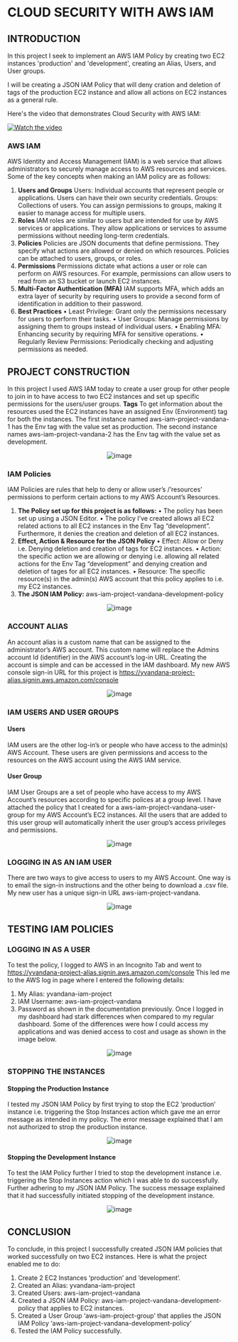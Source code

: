 # CLOUD SECURITY WITH AWS IAM
## INTRODUCTION

In this project I seek to implement an AWS IAM Policy by creating two EC2 instances 'production' and 'development', creating an Alias, Users, and User groups.

I will be creating a JSON IAM Policy that will deny cration and deletion of tags of the production EC2 instance and allow all actions on EC2 instances as a general rule.

Here's the video that demonstrates Cloud Security with AWS IAM:

[![Watch the video](https://img.youtube.com/vi/_gJljSBzNfY/maxresdefault.jpg)](https://youtu.be/_gJljSBzNfY)


### AWS IAM
AWS Identity and Access Management (IAM) is a web service that allows administrators to securely manage access to AWS resources and services.
Some of the key concepts when making an IAM policy are as follows:
1.	**Users and Groups**
Users: Individual accounts that represent people or applications. Users can have their own security credentials.
Groups: Collections of users. You can assign permissions to groups, making it easier to manage access for multiple users.
2.	**Roles**
IAM roles are similar to users but are intended for use by AWS services or applications. They allow applications or services to assume permissions without needing long-term credentials.
3.	**Policies**
Policies are JSON documents that define permissions. They specify what actions are allowed or denied on which resources. Policies can be attached to users, groups, or roles.
4.	**Permissions**
Permissions dictate what actions a user or role can perform on AWS resources. For example, permissions can allow users to read from an S3 bucket or launch EC2 instances.
5.	**Multi-Factor Authentication (MFA)**
IAM supports MFA, which adds an extra layer of security by requiring users to provide a second form of identification in addition to their password.
6.	**Best Practices**
•	Least Privilege: Grant only the permissions necessary for users to perform their tasks.
•	User Groups: Manage permissions by assigning them to groups instead of individual users.
•	Enabling MFA: Enhancing security by requiring MFA for sensitive operations.
•	Regularly Review Permissions: Periodically checking and adjusting permissions as needed.

## PROJECT CONSTRUCTION
In this project I used AWS IAM today to create a user group for other people to join in to have access to two EC2 instances and set up specific permissions for the users/user groups.
**Tags**
To get information about the resources used the EC2 instances have an assigned Env (Environment) tag for both the instances. The first instance named aws-iam-project-vandana-1 has the Env tag with the value set as production. The second instance names aws-iam-project-vandana-2 has the Env tag with the value set as development.
<p align="center">
<img  src="Assests/image-1.png" alt="image" align="center">
</p>

### IAM Policies
IAM Policies are rules that help to deny or allow user’s /’resources’ permissions to perform certain actions to my AWS Account’s Resources.
1.	**The Policy set up for this project is as follows:**
•	The policy has been set up using a JSON Editor.
•	The policy I’ve created allows all EC2 related actions to all EC2 instances in the Env Tag “development”. Furthermore, it denies the creation and deletion of all EC2 instances.
2.	**Effect, Action & Resource for the JSON Policy**
•	Effect: Allow or Deny i.e. Denying deletion and creation of tags for EC2 instances.
•	Action: the specific action we are allowing or denying i.e. allowing all related actions for the Env Tag “development” and denying creation and deletion of tages for all EC2 instances. 
•	Resource: The specific resource(s) in the admin(s) AWS account that this policy applies to i.e. my EC2 instances.
3.	**The JSON IAM Policy:**
aws-iam-project-vandana-development-policy
<p align = "center">
<img  src="Assests/image-2.png" alt="image" align="center">
</p>

### ACCOUNT ALIAS
An account alias is a custom name that can be assigned to the administrator’s AWS account. This custom name will replace the Admins account Id (identifier) in the AWS account’s log-in URL.
Creating the account is simple and can be accessed in the IAM dashboard.
My new AWS console sign-in URL for this project is https://yvandana-project-alias.signin.aws.amazon.com/console 
<p align = "center">
<img  src="Assests/image-3.png" alt="image" align="center">
</p>

### IAM USERS AND USER GROUPS
#### Users
IAM users are the other log-in’s or people who have access to the admin(s) AWS Account. These users are given permissions and access to the resources on the AWS account using the AWS IAM service.
#### User Group
IAM User Groups are a set of people who have access to my AWS Account’s resources according to specific polices at a group level.
I have attached the policy that I created for a aws-iam-project-vandana-user-group for my AWS Account’s EC2 instances. All the users that are added to this user group will automatically inherit the user group’s access privileges and permissions.
<p align = "center">
<img  src="Assests/image-4.png" alt="image" align="center">
</p>

### LOGGING IN AS AN IAM USER
There are two ways to give access to users to my AWS Account. One way is to email the sign-in instructions and the other being to download a .csv file.
My new user has a unique sign-in URL aws-iam-project-vandana.
<p align = "center">
<img  src="Assests/image-5.png" alt="image" align="center">
</p>

## TESTING IAM POLICIES
### LOGGING IN AS A USER
To test the policy, I logged to AWS in an Incognito Tab and went to https://yvandana-project-alias.signin.aws.amazon.com/console
This led me to the AWS log in page where I entered the following details:
1.	My Alias: yvandana-iam-project 
2.	IAM Username: aws-iam-project-vandana
3.	Password as shown in the documentation previously.
Once I logged in my dashboard had stark differences when compared to my regular dashboard. Some of the differences were how I could access my applications and was denied access to cost and usage as shown in the image below.
<p align = "center">
<img  src="Assests/image-6.png" alt="image" align="center">
</p>

### STOPPING THE INSTANCES
#### Stopping the Production Instance
I tested my JSON IAM Policy by first trying to stop the EC2 ‘production’ instance i.e. triggering the Stop Instances action which gave me an error message as intended in my policy.
The error message explained that I am not authorized to strop the production instance.
<p align = "center">
<img  src="Assests/image-7.png" alt="image" align="center">
</p>

#### Stopping the Development Instance
To test the IAM Policy further I tried to stop the development instance i.e. triggering the Stop Instances action which I was able to do successfully. Further adhering to my JSON IAM Policy.
The success message explained that it had successfully initiated stopping of the development instance.
<p align = "center">
<img  src="Assests/image-8.png" alt="image" align="center">
</p>

## CONCLUSION
To conclude, in this project I successfully created JSON IAM policies that worked successfully on two EC2 instances.
Here is what the project enabled me to do:
1.	Create 2 EC2 Instances ‘production’ and ‘development’.
2.	Created an Alias: yvandana-iam-project
3.	Created Users: aws-iam-project-vandana
4.  Created a JSON IAM Policy: aws-iam-project-vandana-development-policy that applies to EC2 instances.
5.	Created a User Group ‘aws-iam-project-group’ that applies the JSON IAM Policy ‘aws-iam-project-vandana-development-policy’
6.	Tested the IAM Policy successfully.
